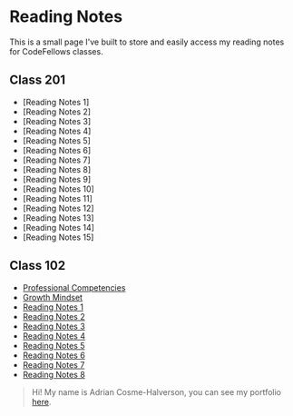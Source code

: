 # Reading Notes  

This is a small page I've built to store and easily access my reading notes for CodeFellows classes.  

## Class 201  
* [Reading Notes 1]
* [Reading Notes 2]
* [Reading Notes 3]
* [Reading Notes 4]
* [Reading Notes 5]
* [Reading Notes 6]
* [Reading Notes 7]
* [Reading Notes 8]
* [Reading Notes 9]
* [Reading Notes 10]
* [Reading Notes 11]
* [Reading Notes 12]
* [Reading Notes 13]
* [Reading Notes 14]
* [Reading Notes 15]


## Class 102

* [Professional Competencies](professionalcompetencies.md)
* [Growth Mindset](growthmindset.md)  
* [Reading Notes 1](class1reading.md)  
* [Reading Notes 2](class2reading.md)  
* [Reading Notes 3](class3reading.md)  
* [Reading Notes 4](class4reading.md)  
* [Reading Notes 5](class5reading.md)
* [Reading Notes 6](class6reading.md)
* [Reading Notes 7](class7reading.md)
* [Reading Notes 8](class8reading.md)

> Hi! My name is Adrian Cosme-Halverson, you can see my portfolio [here][1]. 

[1]: https://github.com/AdrianCosme5850
